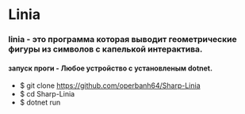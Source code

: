 # Linia
### linia - это программа которая выводит геометрические фигуры из символов с капелькой интерактива.
#### запуск проги - Любое устройство с установленым dotnet. 
- $ git clone https://github.com/operbanh64/Sharp-Linia
- $ cd Sharp-Linia
- $ dotnet run
